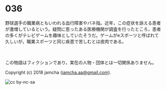 

# 036

野球選手の職業病ともいわれる血行障害やバネ指。近年，この症状を訴える患者が激増しているという。疑問に思ったある医療機関が調査を行ったところ，患者の多くがテレビゲームを趣味としていたそうだ。ゲームがeスポーツと呼ばれて久しいが，職業スポーツと同じ疾患で苦しむとは皮肉である。  

<br>  
<br>  
この物語はフィクションであり，実在の人物・団体とは一切関係ありません。  

Copyright (c) 2018 jamcha (jamcha.aa@gmail.com).  

![cc by-nc-sa](http://i.creativecommons.org/l/by-nc-sa/4.0/88x31.png)  

